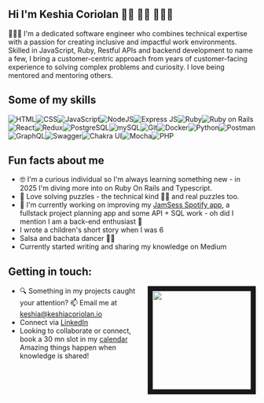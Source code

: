 ## Hi I'm Keshia Coriolan 👋🏽 💃🏽 👩🏽‍💻

<!--
**keshiacor/keshiacor** is a ✨ _special_ ✨ repository because its `README.md` (this file) appears on your GitHub profile.
-->

👩🏽‍💻 I'm a dedicated software engineer who combines technical expertise with a passion for creating inclusive and impactful work environments. Skilled in JavaScript, Ruby, Restful APIs and backend development to name a few, I bring a customer-centric approach from years of customer-facing experience to solving complex problems and curiosity. I love being mentored and mentoring others.

## Some of my skills
<img alt= "HTML" src="https://img.shields.io/badge/HTML5-E34F26?style=for-the-badge&logo=html5&logoColor=white"><img alt= "CSS" src="https://img.shields.io/badge/CSS3-1572B6?style=for-the-badge&logo=css3&logoColor=white"><img alt= "JavaScript" src="https://img.shields.io/badge/JavaScript-323330?style=for-the-badge&logo=javascript&logoColor=F7DF1E"><img alt= "NodeJS" src="https://img.shields.io/badge/Node%20js-339933?style=for-the-badge&logo=nodedotjs&logoColor=white"><img alt= "Express JS" src="https://img.shields.io/badge/Express%20js-000000?style=for-the-badge&logo=express&logoColor=white"><img alt= "Ruby" src="https://img.shields.io/badge/Ruby-CC342D?style=for-the-badge&logo=ruby&logoColor=white"><img alt= "Ruby on Rails" src="https://img.shields.io/badge/Ruby_on_Rails-CC0000?style=for-the-badge&logo=ruby-on-rails&logoColor=white"><img alt= "React" src="https://img.shields.io/badge/React-20232A?style=for-the-badge&logo=react&logoColor=61DAFB"><img alt= "Redux" src="https://img.shields.io/badge/Redux-593D88?style=for-the-badge&logo=redux&logoColor=white"><img alt= "PostgreSQL" src="https://img.shields.io/badge/PostgreSQL-316192?style=for-the-badge&logo=postgresql&logoColor=white"><img alt= "mySQL" src="https://img.shields.io/badge/MySQL-005C84?style=for-the-badge&logo=mysql&logoColor=white"><img alt= "Git" src="https://img.shields.io/badge/GIT-E44C30?style=for-the-badge&logo=git&logoColor=white"><img alt= "Docker" src="https://img.shields.io/badge/Docker-2CA5E0?style=for-the-badge&logo=docker&logoColor=white"><img alt= "Python" src="https://img.shields.io/badge/Python-FFD43B?style=for-the-badge&logo=python&logoColor=blue"><img alt= "Postman" src="https://img.shields.io/badge/Postman-FF6C37?style=for-the-badge&logo=Postman&logoColor=white"><img alt= "GraphQL" src="https://img.shields.io/badge/GraphQl-E10098?style=for-the-badge&logo=graphql&logoColor=white"><img alt= "Swagger" src="https://img.shields.io/badge/Swagger-85EA2D?style=for-the-badge&logo=Swagger&logoColor=white"><img alt= "Chakra UI" src="https://img.shields.io/badge/Chakra--UI-319795?style=for-the-badge&logo=chakra-ui&logoColor=white"><img alt= "Mocha" src="https://img.shields.io/badge/Mocha-8D6748?style=for-the-badge&logo=Mocha&logoColor=white"><img alt= "PHP" src="https://img.shields.io/badge/PHP-777BB4?style=for-the-badge&logo=php&logoColor=white">

## Fun facts about me
-  🤓 I'm a curious individual so I'm always learning something new - in 2025 I'm diving more into on Ruby On Rails and Typescript.
-  🧩 Love solving puzzles - the technical kind 🕵️‍♀️ and real puzzles too.
- 🔭 I'm currently working on improving my [JamSess Spotify app](https://jamsess.netlify.app/), a fullstack project planning app and some API + SQL work - oh did I mention I am a back-end enthusiast 🤩
-  I wrote a children's short story when I was 6
-  Salsa and bachata dancer 💃🏽
-  Currently started writing and sharing my knowledge on Medium

## Getting in touch: 
<img src="https://github.com/user-attachments/assets/c9d80859-22dc-4005-b64f-b97c7cbbb802" width="200" height="200" border="10" align="right"/>

-  🔍 Something in my projects caught your attention?  📫 Email me at keshia@keshiacoriolan.io 
-  Connect via [LinkedIn](https://www.linkedin.com/in/keshia-coriolan/) 
-  Looking to collaborate or connect, book a 30 mn slot in my [calendar](https://calendar.app.google/TegrEBx8wmC9Br4P6)
Amazing things happen when knowledge is shared! 
